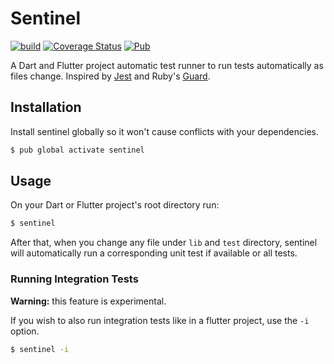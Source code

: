 # Sentinel

[![build](https://github.com/asartalo/sentinel/actions/workflows/build.yml/badge.svg)](https://github.com/asartalo/sentinel/actions/workflows/build.yml) [![Coverage Status](https://coveralls.io/repos/github/asartalo/sentinel/badge.svg?branch=main)](https://coveralls.io/github/asartalo/sentinel?branch=main) [![Pub](https://img.shields.io/pub/v/sentinel.svg)](https://pub.dev/packages/sentinel)

A Dart and Flutter project automatic test runner to run tests automatically as files change. Inspired by [Jest][Jest] and Ruby's [Guard][Guard].


## Installation

Install sentinel globally so it won't cause conflicts with your dependencies.

```sh
$ pub global activate sentinel
```

## Usage

On your Dart or Flutter project's root directory run:

```sh
$ sentinel
```

After that, when you change any file under `lib` and `test` directory, sentinel will automatically run a corresponding unit test if available or all tests.

### Running Integration Tests

**Warning:** this feature is experimental.

If you wish to also run integration tests like in a flutter project, use the `-i` option.

```sh
$ sentinel -i
```

[Jest]: https://jestjs.io
[Guard]: https://github.com/guard/guard